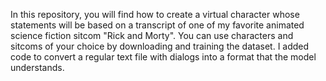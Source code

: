 In this repository, you will find how to create a virtual character whose statements will be based on a transcript of one of my favorite animated science fiction sitcom "Rick and Morty". You can use characters and sitcoms of your choice by downloading and training the dataset. I added code to convert a regular text file with dialogs into a format that the model understands.